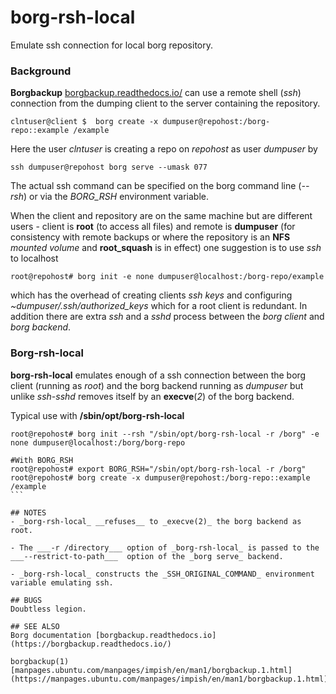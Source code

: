 # borg-rsh-local
Emulate ssh connection for local borg repository.

### Background

__Borgbackup__  [borgbackup.readthedocs.io/](https://borgbackup.readthedocs.io/) can use a remote shell (*ssh*) connection from the dumping client to the server containing the repository.

````
clntuser@client $  borg create -x dumpuser@repohost:/borg-repo::example /example
````
Here the user _clntuser_ is creating a repo on _repohost_ as user _dumpuser_ by
````
ssh dumpuser@repohost borg serve --umask 077
````
The actual ssh command can be specified on the borg command line (_--rsh_) or via the _BORG_RSH_ environment variable.

When the client and repository are on the same machine but are different users - client is __root__ (to access all files) and remote is __dumpuser__ (for consistency with remote backups or where the repository is an __NFS__ _mounted volume_ and __root_squash__ is in effect) one suggestion is to use _ssh_ to localhost
````
root@repohost# borg init -e none dumpuser@localhost:/borg-repo/example
````
which has the overhead of creating clients _ssh keys_ and configuring _~dumpuser/.ssh/authorized_keys_ which for a root client is redundant. In addition there are extra _ssh_ and a _sshd_ process between the _borg client_ and _borg backend_.

### Borg-rsh-local 

__borg-rsh-local__ emulates enough of a ssh connection between the borg client (running as _root_) and the borg backend running as _dumpuser_ but unlike _ssh-sshd_ removes itself by an __execve__(_2_) of the borg backend.

Typical use with __/sbin/opt/borg-rsh-local__
````
root@repohost# borg init --rsh "/sbin/opt/borg-rsh-local -r /borg" -e none dumpuser@localhost:/borg/borg-repo

#With BORG_RSH
root@repohost# export BORG_RSH="/sbin/opt/borg-rsh-local -r /borg"
root@repohost# borg create -x dumpuser@repohost:/borg-repo::example /example
```

## NOTES
- _borg-rsh-local_ __refuses__ to _execve(2)_ the borg backend as root.

- The ___-r /directory___ option of _borg-rsh-local_ is passed to the ___--restrict-to-path___  option of the _borg serve_ backend.

- _borg-rsh-local_ constructs the _SSH_ORIGINAL_COMMAND_ environment variable emulating ssh. 

## BUGS
Doubtless legion.

## SEE ALSO
Borg documentation [borgbackup.readthedocs.io](https://borgbackup.readthedocs.io/)

borgbackup(1) [manpages.ubuntu.com/manpages/impish/en/man1/borgbackup.1.html](https://manpages.ubuntu.com/manpages/impish/en/man1/borgbackup.1.html)

